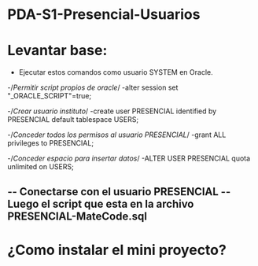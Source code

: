 # PDA-S1-Presencial-Usuarios

# Levantar base:

- Ejecutar estos comandos como usuario SYSTEM en Oracle.

-/*Permitir script propios de oracle*/
-alter session set "_ORACLE_SCRIPT"=true;  

-/*Crear usuario instituto*/
-create user PRESENCIAL
identified by PRESENCIAL
default tablespace USERS;

-/*Conceder todos los permisos al usuario PRESENCIAL*/
-grant
ALL privileges
to PRESENCIAL;

-/*Conceder espacio para insertar datos*/
-ALTER USER PRESENCIAL quota unlimited on USERS;

-- Conectarse con el usuario PRESENCIAL
-- Luego el script que esta en la archivo PRESENCIAL-MateCode.sql
--

# ¿Como instalar el mini proyecto?
